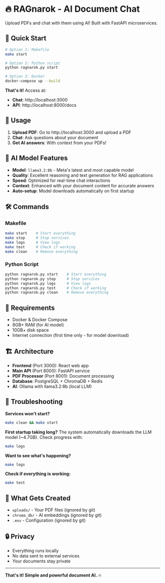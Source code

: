 # 🔥 RAGnarok - AI Document Chat

Upload PDFs and chat with them using AI! Built with FastAPI microservices.

## 🚀 Quick Start

```bash
# Option 1: Makefile
make start

# Option 2: Python script  
python ragnarok.py start

# Option 3: Docker
docker-compose up --build
```

**That's it!** Access at:
- **Chat**: http://localhost:3000
- **API**: http://localhost:8000/docs

## 📱 Usage

1. **Upload PDF**: Go to http://localhost:3000 and upload a PDF
2. **Chat**: Ask questions about your document
3. **Get AI answers**: With context from your PDFs!

## 🤖 AI Model Features

- **Model**: `llama3.2:8b` - Meta's latest and most capable model
- **Quality**: Excellent reasoning and text generation for RAG applications
- **Speed**: Optimized for real-time chat interactions
- **Context**: Enhanced with your document content for accurate answers
- **Auto-setup**: Model downloads automatically on first startup

## 🛠️ Commands

### Makefile
```bash
make start    # Start everything
make stop     # Stop services
make logs     # View logs
make test     # Check if working
make clean    # Remove everything
```

### Python Script
```bash
python ragnarok.py start    # Start everything
python ragnarok.py stop     # Stop services
python ragnarok.py logs     # View logs
python ragnarok.py test     # Check if working
python ragnarok.py clean    # Remove everything
```

## 🔧 Requirements

- Docker & Docker Compose
- 8GB+ RAM (for AI model)
- 10GB+ disk space
- Internet connection (first time only - for model download)

## 🏗️ Architecture

- **Frontend** (Port 3000): React web app
- **Main API** (Port 8000): FastAPI service
- **PDF Processor** (Port 8001): Document processing
- **Database**: PostgreSQL + ChromaDB + Redis
- **AI**: Ollama with llama3.2:8b (local LLM)

## 🚨 Troubleshooting

**Services won't start?**
```bash
make clean && make start
```

**First startup taking long?**
The system automatically downloads the LLM model (~4.7GB). Check progress with:
```bash
make logs
```

**Want to see what's happening?**
```bash
make logs
```

**Check if everything is working:**
```bash
make test
```

## 📂 What Gets Created

- `uploads/` - Your PDF files (ignored by git)
- `chroma_db/` - AI embeddings (ignored by git)
- `.env` - Configuration (ignored by git)

## 🔒 Privacy

- Everything runs locally
- No data sent to external services
- Your documents stay private

---

**That's it! Simple and powerful document AI.** 🔥
